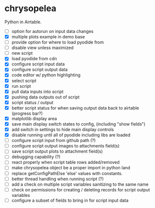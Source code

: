 # chrysopelea
Python in Airtable.

- [ ] option for autorun on input data changes
- [x] multiple plots example in demo base
- [ ] provide option for where to load pyodide from
- [ ] disable view unless maximized
- [ ] new script
- [x] load pyodide from cdn
- [x] configure script input data
- [x] configure script output data
- [x] code editor w/ python highlighting
- [x] select script
- [x] run script
- [x] pull data inputs into script
- [x] pushing data outputs out of script
- [x] script status / output
- [x] better script status for when saving output data back to airtable (progress bar?)
- [x] matplotlib display area
- [x] save main display switch states to config, (including "show fields")
- [x] add switch in settings to hide main display controls
- [x] disable running until all of pyodide including libs are loaded
- [ ] configure script input from github path (?)
- [ ] configure script output images to attachments field(s)
- [ ] save script output plots to attachment field(s)
- [ ] debugging capability (?)
- [ ] react properly when script table rows added/removed
- [ ] make chrysopelea object be a proper import in python land
- [ ] replace getConfigPathElse 'else' values with constants.
- [ ] better thread handling when running script (?)
- [ ] add a check on multiple script variables sanitizing to the same name
- [ ] check on permissions for creating / deleting records for script output variables
- [ ] configure a subset of fields to bring in for script input data
